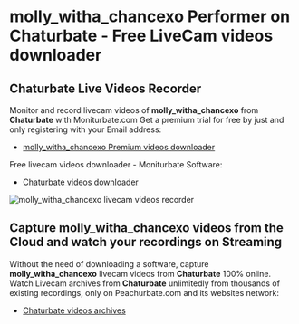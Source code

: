 # molly_witha_chancexo Performer on Chaturbate - Free LiveCam videos downloader

## Chaturbate Live Videos Recorder

Monitor and record livecam videos of **molly_witha_chancexo** from **Chaturbate** with Moniturbate.com
Get a premium trial for free by just and only registering with your Email address:
* [molly_witha_chancexo Premium videos downloader](https://moniturbate.com/request-demo-licence-key.html)

Free livecam videos downloader - Moniturbate Software:
* [Chaturbate videos downloader](https://moniturbate.com/moniturbate-download-software.html)

![molly_witha_chancexo livecam videos recorder](https://peachurnet.com/templates/moniturbate-software.png)


## Capture molly_witha_chancexo videos from the Cloud and watch your recordings on Streaming

Without the need of downloading a software, capture **molly_witha_chancexo** livecam videos from **Chaturbate** 100% online.
Watch Livecam archives from **Chaturbate** unlimitedly from thousands of existing recordings, only on Peachurbate.com and its websites network:
* [Chaturbate videos archives](https://peachurnet.com/)